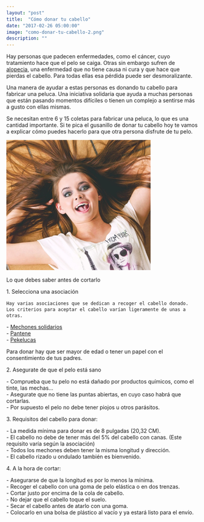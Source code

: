 ```yaml
---
layout: "post"
title:  "Cómo donar tu cabello"
date: "2017-02-26 05:00:00"
image: "como-donar-tu-cabello-2.png"
description: ""
---
```


<article class="container mod-row">
 <div class="container-item-text-left">
  <p>
    Hay personas que padecen enfermedades, como el cáncer, cuyo tratamiento hace que el pelo se caiga. Otras sin embargo sufren de  <a class="link" href="https://es.wikipedia.org/wiki/Alopecia">alopecia</a>, una enfermedad que no tiene causa ni cura y que hace que pierdas el cabello. Para todas ellas esa pérdida puede ser desmoralizante.
  </p>
  <p>
    Una manera de ayudar a estas personas  es donando tu cabello para fabricar una peluca. Una iniciativa solidaria que ayuda a muchas personas que están pasando momentos difíciles o tienen un complejo a sentirse más a gusto con ellas mismas.
  </p>
  <p>
    Se necesitan entre 6 y 15 coletas para fabricar una peluca, lo que es una cantidad importante. Si te pica el gusanillo de donar tu cabello hoy te vamos a explicar cómo puedes hacerlo para que otra persona disfrute de tu pelo.
  </p>
 </div>
  <div>
    <img src="img/como-donar-tu-cabello.jpg" width="380" height="auto" alt="3 trucos que facilitan el peinado">
   </div>
  <p>
    Lo que debes saber antes de cortarlo
  </p>
  <p>
    1. Selecciona una asociación

    Hay varias asociaciones que se dedican a recoger el cabello donado. Los criterios para aceptar el cabello varían ligeramente de unas a otras.
  </p>
  <p>
    - <a class="link" href="www.mechonessolidarios.com">Mechones solidarios</a><br>
    - <a class="link" href="http://pantene.com/es-us/brandexperience/about-the-program">Pantene</a><br>
    - <a class="link" href="http://www.pekelucas.org/iniciativa.html">Pekelucas</a><br>
  </p>
  <p>
    Para donar hay que ser mayor de edad o tener un papel con el consentimiento de tus padres.
  </p>
  <p>
  2. Asegurate de que el pelo está sano
  </p>
  <p>
    - Comprueba que tu pelo no está dañado por productos químicos, como el tinte, las mechas...<br>
    - Asegurate que no tiene las puntas abiertas, en cuyo  caso habrá que cortarlas.<br>
    - Por supuesto el pelo no debe tener piojos u otros parásitos.<br>
  </p>
  <p>
  3. Requisitos del cabello para donar:
  </p>
  <p>
    - La medida mínima para donar es de 8 pulgadas (20,32 CM).<br>
    - El cabello no debe de tener más del 5% del cabello con canas. (Este requisito varía según la asociación)<br>
    - Todos los mechones deben tener la misma longitud y dirección.<br>
    - El cabello rizado u ondulado también es bienvenido.<br>
  </p>
  <p>
  4. A la hora de cortar:
  </p>
  <p>
    - Asegurarse de que la longitud es por lo menos la mínima.<br>
    - Recoger el cabello con una goma de pelo elástica o en dos trenzas.<br>
    - Cortar justo por encima de la cola de cabello.<br>
    - No dejar que el cabello toque el suelo.<br>
    - Secar el cabello antes de atarlo con una goma.<br>
    - Colocarlo en una bolsa de plástico al vacío y ya estará listo para el envío.
  </p>
